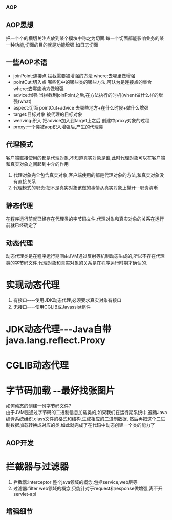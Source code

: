 ### AOP


## AOP思想
把一个个的横切关注点放到某个模块中称之为切面.每一个切面都能影响业务的某一种功能,切面的目的就是功能增强.如日志切面

## 一些AOP术语
* joinPoint:连接点 拦截需要被增强的方法                                       where:去哪里做增强
* pointCut:切入点  哪些包中的哪些类的哪些方法,可认为是连接点的集合                where:去哪些地方做增强
* advice:增强  当拦截到joinPoint之后,在方法执行的时机(when)做什么样的增强(what)
* aspect:切面  pointCut+advice 去哪些地方+在什么时候+做什么增强
* target:目标对象 被代理的目标对象
* weaving:织入 把advice加入到target上之后,创建中proxy对象的过程
* proxy:一个类被aop织入增强后,产生的代理类

## 代理模式
客户端直接使用的都是代理对象,不知道真实对象是谁,此时代理对象可以在客户端和真实对象之间起到中介的作用
1. 代理对象完全包含真实对象,客户端使用的都是代理对象的方法,和真实对象没有直接关系
2. 代理模式的职责:把不是真实对象该做的事情从真实对象上撇开--职责清晰


## 静态代理
在程序运行前就已经存在代理类的字节码文件,代理对象和真实对象的关系在运行前就已经确定了

## 动态代理
动态代理类是在程序运行期间由JVM通过反射等机制动态生成的,所以不存在代理类的字节码文件.代理对象和真实对象的关系是在程序运行时期才确认的.

# 实现动态代理
1. 有接口----使用JDK动态代理,必须要求真实对象有接口
2. 无接口----使用CGLIB或Javassist组件


# JDK动态代理---Java自带java.lang.reflect.Proxy


# CGLIB动态代理


# 字节码加载 --最好找张图片
如何动态的创建一份字节码文件?  
由于JVM是通过字节码的二进制信息加载类的,如果我们在运行期系统中,遵循Java编译系统组织.class文件的格式和结构,生成相应的二进制数据,
然后再把这个二进制数据加载转换成对应的类,如此就完成了在代码中动态创建一个类的能力了

## AOP开发
# 拦截器与过滤器
1. 拦截器:interceptor 整个java领域的概念,包括service,web层等
2. 过滤器:filter web领域的概念,只能针对于request和response做增强,离不开servlet-api

## 增强细节

